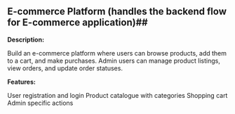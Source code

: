 ## E-commerce Platform (handles the backend flow for E-commerce application)##

**Description:**

Build an e-commerce platform where users can browse products, add them to a cart, and make purchases.
Admin users can manage product listings, view orders, and update order statuses.

**Features:**

User registration and login
Product catalogue with categories
Shopping cart
Admin specific actions